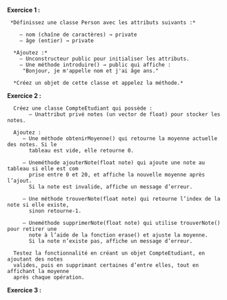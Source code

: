  **Exercice 1 :**

     *Définissez une classe Person avec les attributs suivants :*
   
        — nom (chaîne de caractères) → private
        — âge (entier) → private
     
      *Ajoutez :*
        — Unconstructeur public pour initialiser les attributs.
        — Une méthode introduire() → public qui affiche :
         "Bonjour, je m'appelle nom et j'ai âge ans."
       
      *Créez un objet de cette classe et appelez la méthode.*

  **Exercice 2 :**
  
      Créez une classe CompteEtudiant qui possède :
           — Unattribut privé notes (un vector de float) pour stocker les notes.
     
      Ajoutez :
         — Une méthode obtenirMoyenne() qui retourne la moyenne actuelle des notes. Si le
           tableau est vide, elle retourne 0.
           
         — Uneméthode ajouterNote(float note) qui ajoute une note au tableau si elle est com
           prise entre 0 et 20, et affiche la nouvelle moyenne après l’ajout. 
           Si la note est invalide, affiche un message d’erreur.
           
         — Une méthode trouverNote(float note) qui retourne l’index de la note si elle existe,
           sinon retourne-1.
           
         — Uneméthode supprimerNote(float note) qui utilise trouverNote() pour retirer une
           note à l’aide de la fonction erase() et ajuste la moyenne. 
           Si la note n’existe pas, affiche un message d’erreur.
           
      Testez la fonctionnalité en créant un objet CompteEtudiant, en ajoutant des notes 
      valides, puis en supprimant certaines d’entre elles, tout en affichant la moyenne 
      après chaque opération.

  
  **Exercice 3 :**
